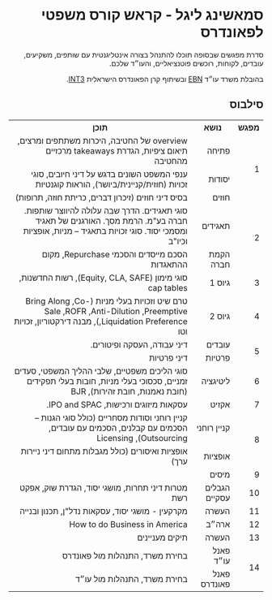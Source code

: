 <div dir="rtl">
<h1>סמאשינג ליגל - קראש קורס משפטי לפאונדרס</h1>
<p>
סדרת מפגשים שבסופה תוכלו להתנהל בצורה אינטליגנטית עם שותפים, משקיעים, עובדים, לקוחות, רוכשים פוטנציאליים, והעו״ד שלכם.
</p>
  
<p>
בהובלת משרד עו״ד
<a href="https://www.ebnlaw.co.il/">EBN</a>
ובשיתוף קרן הפאונדרס הישראלית
<a href="https://int3.com/">INT3</a>.
</p>

<h2>סילבוס</h2>
  
<table>
  <tr>
    <th>מפגש</th>
    <th>נושא</th>
    <th>תוכן</th>
  </tr>
  <tr></tr>
  <tr>
    <td rowspan="3">1</td>
    <td>פתיחה</td>
    <td>overview של החטיבה, היכרות משתתפים ומרצים, תיאום ציפיות, הגדרת takeaways מרכזיים מהחטיבה</td>
  </tr>
  <tr>
    <td>יסודות</td>
    <td>ענפי המשפט השונים בדגש על דיני חיובים, סוגי זכויות (חוזית/קניינית/ביושר), הוראות קוגנטיות</td>
  </tr>
  <tr>
    <td>חוזים</td>
    <td>בסיס דיני חוזים (זיכרון דברים, כריתת חוזה, תרופות)</td>
  </tr>
  <tr>
    <td rowspan="2">2</td>
    <td>תאגידים</td>
    <td>סוגי תאגידים. הדרך שבה עלולה להיווצר שותפות. חברה בע"מ. הרמת מסך. האורגנים של תאגיד ומסמכי יסוד. סוגי זכויות בתאגיד – מניות, אופציות וכיו"ב</td>
  </tr>
  <tr>
    <td>הקמת חברה</td>
    <td>הסכם מייסדים והסכמי Repurchase, מקום ההתאגדות</td>
  </tr>
  <tr>
    <td>3</td>
    <td>גיוס 1</td>
    <td>סוגי מימון (Equity, CLA, SAFE), רשות החדשנות, cap tables</td>
  </tr>
  <tr>
    <td>4</td>
    <td>גיוס 2</td>
    <td>טרם שיט וזכויות בעלי מניות (Bring Along ,Co-Sale ,ROFR ,Anti-Dilution ,Preemptive ,Liquidation Preference), מבנה דירקטוריון, זכויות וטו</td>
  </tr>
  <tr>
    <td rowspan="2">5</td>
    <td>עובדים</td>
    <td>דיני עבודה, העסקה ופיטורים.</td>
  </tr>
  <tr>
    <td>פרטיות</td>
    <td>דיני פרטיות</td>
  </tr>
  <tr>
    <td>6</td>
    <td>ליטיגציה</td>
    <td>סוגי הליכים משפטיים, שלבי ההליך המשפטי, סעדים זמניים, סכסוכי בעלי מניות, חובות בעלי תפקידים (חובת נאמנות, חובת זהירות), BJR</td>
  </tr>
  <tr>
    <td>7</td>
    <td>אקזיט</td>
    <td>עסקאות מיזוגים ורכישות, IPO and SPAC.</td>
  </tr>
  <tr>
    <td rowspan="2">8</td>
    <td>קניין רוחני</td>
    <td>קניין רוחני וסודות מסחריים (כולל סוגי הגנות – הסכמים עם קבלנים, הסכמים עם עובדים, Outsourcing), Licensing</td>
  </tr>
  <tr>
    <td>אופציות</td>
    <td>אופציות ואיסורים (כולל מגבלות מתחום דיני ניירות ערך)</td>
  </tr>
  <tr>
    <td>9</td>
    <td>מיסים</td>
    <td></td>
  </tr>
  <tr>
    <td>10</td>
    <td>הגבלים עסקיים</td>
    <td>מטרות דיני תחרות, מושגי יסוד, הגדרת שוק, אפקט רשת</td>
  </tr>
  <tr>
    <td>11</td>
    <td>העשרה</td>
    <td>מקרקעין - מושגי יסוד, עסקאות נדל"ן, תכנון ובנייה</td>
  </tr>
  <tr>
    <td>12</td>
    <td>ארה״ב</td>
    <td>How to do Business in America</td>
  </tr>
  <tr>
    <td>13</td>
    <td>העשרה</td>
    <td>תיקים מעניינים</td>
  </tr>
  <tr>
    <td rowspan="2">14</td>
    <td>פאנל עו״ד</td>
    <td>בחירת משרד, התנהלות מול פאונדרס</td>
  </tr>
  <tr>
    <td>פאנל פאונדרס</td>
    <td>בחירת משרד, התנהלות מול עו״ד</td>
  </tr>
</table>

<div>
